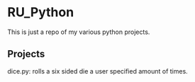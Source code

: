 # RU_Python
This is just a repo of my various python projects.
## Projects
dice.py: rolls a six sided die a user specified amount of times.

